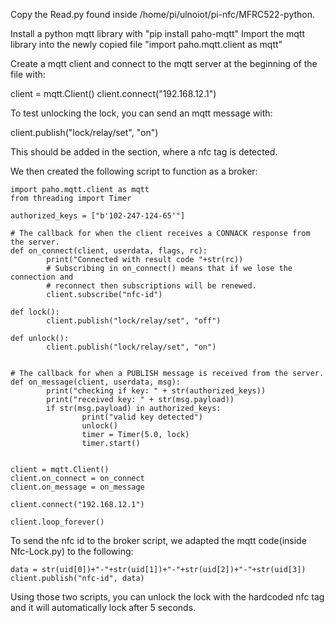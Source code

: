 Copy the Read.py found inside /home/pi/ulnoiot/pi-nfc/MFRC522-python.

Install a python mqtt library with "pip install paho-mqtt"
Import the mqtt library into the newly copied file "import paho.mqtt.client as mqtt"

Create a mqtt client and connect to the mqtt server at the beginning of the file with:

client = mqtt.Client()
client.connect("192.168.12.1")

To test unlocking the lock, you can send an mqtt message with:

client.publish("lock/relay/set", "on")

This should be added in the section, where a nfc tag is detected.

We then created the following script to function as a broker:
```
import paho.mqtt.client as mqtt
from threading import Timer

authorized_keys = ["b'102-247-124-65'"]

# The callback for when the client receives a CONNACK response from the server.                                                                                                                                    
def on_connect(client, userdata, flags, rc):
        print("Connected with result code "+str(rc))
        # Subscribing in on_connect() means that if we lose the connection and                                                                                                                                     
        # reconnect then subscriptions will be renewed.                                                                                                                                                            
        client.subscribe("nfc-id")

def lock():
        client.publish("lock/relay/set", "off")

def unlock():
        client.publish("lock/relay/set", "on")


# The callback for when a PUBLISH message is received from the server.                                                                                                                                             
def on_message(client, userdata, msg):
        print("checking if key: " + str(authorized_keys))
        print("received key: " + str(msg.payload))
        if str(msg.payload) in authorized_keys:
                print("valid key detected")
                unlock()
                timer = Timer(5.0, lock)
                timer.start()


client = mqtt.Client()
client.on_connect = on_connect
client.on_message = on_message

client.connect("192.168.12.1")

client.loop_forever()
```

To send the nfc id to the broker script, we adapted the mqtt code(inside Nfc-Lock.py) to the following:

```
data = str(uid[0])+"-"+str(uid[1])+"-"+str(uid[2])+"-"+str(uid[3])
client.publish("nfc-id", data)
```

Using those two scripts, you can unlock the lock with the hardcoded nfc tag and it will automatically lock after 5 seconds.


